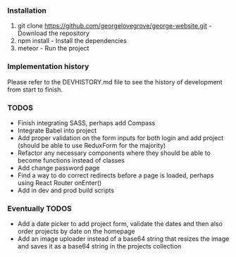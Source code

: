 ### Installation

1. git clone https://github.com/georgelovegrove/george-website.git - Download the repository
2. npm install - Install the dependencies
3. meteor - Run the project

### Implementation history

Please refer to the DEVHISTORY.md file to see the history of development from start to finish.

### TODOS

- Finish integrating SASS, perhaps add Compass
- Integrate Babel into project
- Add proper validation on the form inputs for both login and add project (should be able to use ReduxForm for the majority)
- Refactor any necessary components where they should be able to become functions instead of classes
- Add change password page
- Find a way to do correct redirects before a page is loaded, perhaps using React Router onEnter()
- Add in dev and prod build scripts

### Eventually TODOS

- Add a date picker to add project form, validate the dates and then also order projects by date on the homepage
- Add an image uploader instead of a base64 string that resizes the image and saves it as a base64 string in the projects collection

